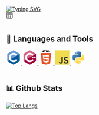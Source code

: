 [![Typing SVG](https://readme-typing-svg.herokuapp.com?size=25&center=false&vCenter=true&lines=Hi+there+%F0%9F%91%8B;Welcome+to+my+Github)](https://git.io/typing-svg)
<br/>
<a href='https://www.linkedin.com/in/kyle-mcintosh-67b71a191/'><img align='left' alt="linkedin" src="https://raw.githubusercontent.com/ClearlyKyle/ClearlyKyle/894c8b74518ed6493cb4ef782c820293326ea185/assets/linkedin.svg" height='18px'/></a>

&nbsp;
###

## 🔨 Languages and Tools
<a href="https://www.cprogramming.com/" target="_blank"> 
    <img src="https://raw.githubusercontent.com/devicons/devicon/master/icons/c/c-original.svg" alt="c" width="40" height="40"/> 
</a> 
<a href="https://www.w3schools.com/cpp/" target="_blank"> 
    <img src="https://raw.githubusercontent.com/devicons/devicon/master/icons/cplusplus/cplusplus-original.svg" alt="cplusplus" width="40" height="40"/> 
</a> 
<a href="https://www.w3.org/html/" target="_blank"> 
    <img src="https://raw.githubusercontent.com/devicons/devicon/master/icons/html5/html5-original-wordmark.svg" alt="html5" width="40" height="40"/> 
</a> 
<a href="https://developer.mozilla.org/en-US/docs/Web/JavaScript" target="_blank"> 
    <img src="https://raw.githubusercontent.com/devicons/devicon/master/icons/javascript/javascript-original.svg" alt="javascript" width="40" height="40"/> 
</a> 
<a href="https://www.python.org" target="_blank"> 
    <img src="https://raw.githubusercontent.com/devicons/devicon/master/icons/python/python-original.svg" alt="python" width="40" height="40"/> 
</a>

<br/>
<br/>

## 📊 Github Stats
[![Top Langs](https://github-readme-stats.vercel.app/api/top-langs/?username=clearlykyle&layout=compact&theme=material-palenight)](https://github.com/anuraghazra/github-readme-stats)
<!--
**ClearlyKyle/ClearlyKyle** is a ✨ _special_ ✨ repository because its `README.md` (this file) appears on your GitHub profile.

Here are some ideas to get you started:

- 🔭 I’m currently working on ...
- 🌱 I’m currently learning ...
- 👯 I’m looking to collaborate on ...
- 🤔 I’m looking for help with ...
- 💬 Ask me about ...
- 📫 How to reach me: ...
- 😄 Pronouns: ...
- ⚡ Fun fact: ...
-->